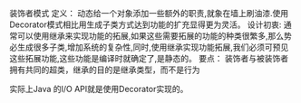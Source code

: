 装饰者模式
定义：
动态给一个对象添加一些额外的职责,就象在墙上刷油漆.使用Decorator模式相比用生成子类方式达到功能的扩充显得更为灵活。
设计初衷:
通常可以使用继承来实现功能的拓展,如果这些需要拓展的功能的种类很繁多,那么势必生成很多子类,增加系统的复杂性,同时,使用继承实现功能拓展,我们必须可预见这些拓展功能,这些功能是编译时就确定了,是静态的。
要点：
装饰者与被装饰者拥有共同的超类，继承的目的是继承类型，而不是行为

实际上Java 的I/O API就是使用Decorator实现的。